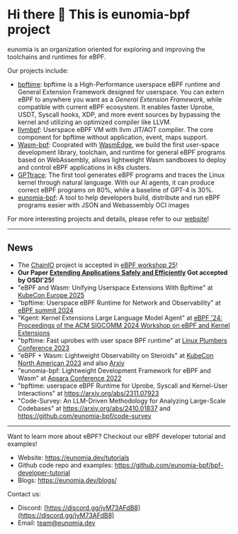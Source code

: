 # Hi there 👋 This is eunomia-bpf project

eunomia is an organization oriented for exploring and improving the toolchains and runtimes for eBPF.

Our projects include:

- [bpftime](https://github.com/eunomia-bpf/bpftime): bpftime is a High-Performance userspace eBPF runtime and General Extension Framework designed for userspace. You can extern eBPF to anywhere you want as a *General Extension Framework*, while compatible with current eBPF ecosystem. It enables faster Uprobe, USDT, Syscall hooks, XDP, and more event sources by bypassing the kernel and utilizing an optimized compiler like LLVM.
- [llvmbpf](https://github.com/eunomia-bpf/llvmbpf): Userspace eBPF VM with llvm JIT/AOT compiler. The core component for bpftime without application, event, maps support.
- [Wasm-bpf](https://github.com/eunomia-bpf/wasm-bpf): Cooprated with [WasmEdge](https://github.com/WasmEdge/WasmEdge), we build the first user-space development library, toolchain, and runtime for general eBPF programs based on WebAssembly, allows lightweight Wasm sandboxes to deploy and control eBPF applications in k8s clusters.
- [GPTtrace](https://github.com/eunomia-bpf/GPTtrace): The first tool generates eBPF programs and traces the Linux kernel through natural language. With our AI agents, it can produce correct eBPF programs on 80\%, while a baseline of GPT-4 is 30\%.
- [eunomia-bpf](https://github.com/eunomia-bpf/eunomia-bpf): A tool to help developers build, distribute and run eBPF programs easier with JSON and Webassembly OCI images

For more interesting projects and details, please refer to our [website](https://eunomia.dev)!

---

## News

- The [ChainIO](https://github.com/eunomia-bpf/ChainIO) project is accepted in [eBPF workshop 25](https://dl.acm.org/doi/10.1145/3748355.3748371)!
- **Our Paper [Extending Applications Safely and Efficiently](https://www.usenix.org/conference/osdi25/presentation/zheng-yusheng) Got accepted by OSDI'25!**
- "eBPF and Wasm: Unifying Userspace Extensions With Bpftime" at [KubeCon Europe 2025](https://sched.co/1txFJ)
- "bpftime: Userspace eBPF Runtime for Network and Observability" at [eBPF summit 2024](https://ebpf.io/summit-2024-schedule/)
- "Kgent: Kernel Extensions Large Language Model Agent" at [eBPF '24: Proceedings of the ACM SIGCOMM 2024 Workshop on eBPF and Kernel Extensions](https://dl.acm.org/doi/10.1145/3672197.3673434)
- "bpftime: Fast uprobes with user space BPF runtime" at [Linux Plumbers Conference 2023](https://lpc.events/event/17/abstracts/1741/)
- "eBPF + Wasm: Lightweight Observability on Steroids" at [KubeCon North American 2023](https://sched.co/1R2uf) and also [Arxiv](https://arxiv.org/abs/2408.04856v1)
- "eunomia-bpf: Lightweight Development Framework for eBPF and Wasm" at [Apsara Conference 2022](https://www.alibabacloud.com/blog/eunomia-bpf-the-lightweight-development-framework-for-ebpf-and-webassembly-is-now-available_599688)
- "bpftime: userspace eBPF Runtime for Uprobe, Syscall and Kernel-User Interactions" at <https://arxiv.org/abs/2311.07923>
- "Code-Survey: An LLM-Driven Methodology for Analyzing Large-Scale Codebases" at <https://arxiv.org/abs/2410.01837> and <https://github.com/eunomia-bpf/code-survey>

---

Want to learn more about eBPF? Checkout our eBPF developer tutorial and examples!

- Website: https://eunomia.dev/tutorials
- Github code repo and examples: https://github.com/eunomia-bpf/bpf-developer-tutorial
- Blogs: https://eunomia.dev/blogs/

Contact us:

- Discord: [https://discord.gg/jvM73AFdB8](https://discord.gg/jvM73AFdB8)
- Email: team@eunomia.dev
